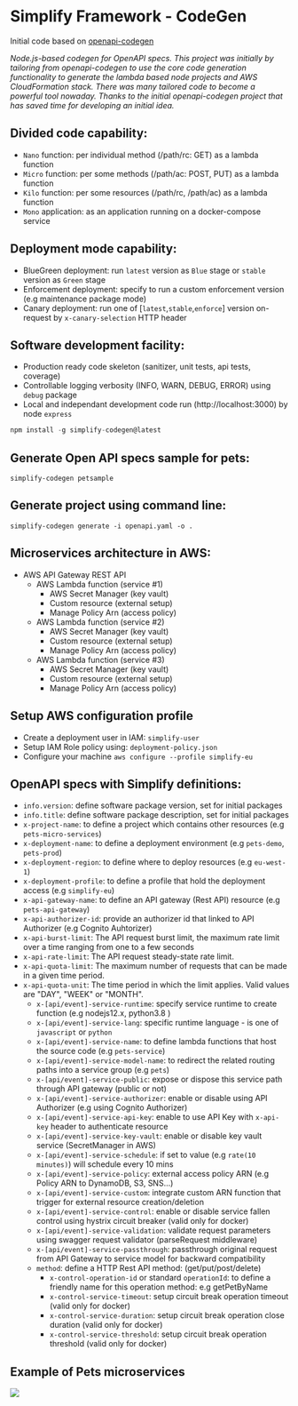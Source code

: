 # Simplify Framework - CodeGen
  
Initial code based on [openapi-codegen](https://github.com/Mermade/openapi-codegen)

*Node.js-based codegen for OpenAPI specs. This project was initially by tailoring from openapi-codegen to use the core code generation functionality to generate the lambda based node projects and AWS CloudFormation stack. There was many tailored code to become a powerful tool nowaday. Thanks to the initial openapi-codegen project that has saved time for developing an initial idea.*

## Divided code capability:
- `Nano` function: per individual method (/path/rc: GET) as a lambda function
- `Micro` function: per some methods (/path/ac: POST, PUT) as a lambda function
- `Kilo` function: per some resources (/path/rc, /path/ac) as a lambda function
- `Mono` application: as an application running on a docker-compose service

## Deployment mode capability:
- BlueGreen deployment: run `latest` version as `Blue` stage or `stable` version as `Green` stage
- Enforcement deployment: specify to run a custom enforcement version (e.g maintenance package mode)
- Canary deployment: run one of [`latest`,`stable`,`enforce`] version on-request by `x-canary-selection` HTTP header

## Software development facility:
- Production ready code skeleton (sanitizer, unit tests, api tests, coverage)
- Controllable logging verbosity (INFO, WARN, DEBUG, ERROR) using `debug` package
- Local and independant development code run (http://localhost:3000) by node `express`

```javascript
npm install -g simplify-codegen@latest
```

## Generate Open API specs sample for pets:

`simplify-codegen petsample`

## Generate project using command line:

`simplify-codegen generate -i openapi.yaml -o .`

## Microservices architecture in AWS:
+ AWS API Gateway REST API
  + AWS Lambda function   (service #1)
    - AWS Secret Manager  (key vault)
    - Custom resource     (external setup)
    - Manage Policy Arn   (access policy)
  + AWS Lambda function   (service #2)
    - AWS Secret Manager  (key vault)
    - Custom resource     (external setup)
    - Manage Policy Arn   (access policy)
  + AWS Lambda function   (service #3)
    - AWS Secret Manager  (key vault)
    - Custom resource     (external setup)
    - Manage Policy Arn   (access policy)

## Setup AWS configuration profile
- Create a deployment user in IAM: `simplify-user`
- Setup IAM Role policy using: `deployment-policy.json`
- Configure your machine `aws configure --profile simplify-eu`

## OpenAPI specs with Simplify definitions:
- `info.version`: define software package version, set for initial packages
- `info.title`: define software package description, set for initial packages
- `x-project-name`: to define a project which contains other resources (e.g `pets-micro-services`)
- `x-deployment-name`: to define a deployment environment (e.g `pets-demo`, `pets-prod`)
- `x-deployment-region`: to define where to deploy resources (e.g `eu-west-1`)
- `x-deployment-profile`: to define a profile that hold the deployment access (e.g `simplify-eu`)
- `x-api-gateway-name`: to define an API gateway (Rest API) resource (e.g `pets-api-gateway`)
- `x-api-authorizer-id`: provide an authorizer id that linked to API Authorizer (e.g Cognito Auhtorizer)
- `x-api-burst-limit`: The API request burst limit, the maximum rate limit over a time ranging from one to a few seconds
- `x-api-rate-limit`: The API request steady-state rate limit.
- `x-api-quota-limit`: The maximum number of requests that can be made in a given time period.
- `x-api-quota-unit`: The time period in which the limit applies. Valid values are "DAY", "WEEK" or "MONTH".
  - `x-[api/event]-service-runtime`: specify service runtime to create function (e.g nodejs12.x, python3.8 )
  - `x-[api/event]-service-lang`: specific runtime language - is one of `javascript` or `python`
  - `x-[api/event]-service-name`: to define lambda functions that host the source code (e.g `pets-service`)
  - `x-[api/event]-service-model-name`: to redirect the related routing paths into a service group (e.g `pets`)
  - `x-[api/event]-service-public`: expose or dispose this service path through API gateway (public or not)
  - `x-[api/event]-service-authorizer`: enable or disable using API Authorizer (e.g using Cognito Authorizer)
  - `x-[api/event]-service-api-key`: enable to use API Key with `x-api-key` header to authenticate resource
  - `x-[api/event]-service-key-vault`: enable or disable key vault service (SecretManager in AWS)
  - `x-[api/event]-service-schedule`: if set to value (e.g `rate(10 minutes)`) will schedule every 10 mins
  - `x-[api/event]-service-policy`: external access policy ARN (e.g Policy ARN to DynamoDB, S3, SNS...)
  - `x-[api/event]-service-custom`: integrate custom ARN function that trigger for external resource creation/deletion
  - `x-[api/event]-service-control`: enable or disable service fallen control using hystrix circuit breaker (valid only for docker)
  - `x-[api/event]-service-validation`: validate request parameters using swagger request validator (parseRequest middleware)
  - `x-[api/event]-service-passthrough`: passthrough original request from API Gateway to service model for backward compatibility
  - `method`: define a HTTP Rest API method: (get/put/post/delete)
    - `x-control-operation-id` or standard `operationId`: to define a friendly name for this operation method: e.g getPetByName
    - `x-control-service-timeout`: setup circuit break operation timeout (valid only for docker)
    - `x-control-service-duration`: setup circuit break operation close duration (valid only for docker)
    - `x-control-service-threshold`: setup circuit break operation threshold (valid only for docker)

## Example of Pets microservices

[![](https://mermaid.ink/img/eyJjb2RlIjoic3RhdGVEaWFncmFtXG5cdFsqXSAtLT4gYXBpR2F0ZXdheVxuICBhcGlHYXRld2F5IC0tPiBtaWNyb1NlcnZpY2VGb3JQZXRzOiAvbWljcm9TZXJ2aWNlRm9yUGV0c1xuXHRhcGlHYXRld2F5IC0tPiBtaWNyb1NlcnZpY2VGb3JQZW9wbGU6IC9taWNyb1NlcnZpY2VGb3JQZW9wbGVcbiAgbWljcm9TZXJ2aWNlRm9yUGV0cyAtLT4gUGF0aEVycm9yczogL3Vua25vd25cbiAgbWljcm9TZXJ2aWNlRm9yUGVvcGxlIC0tPiBQYXRoRXJyb3JzOiAvdW5rbm93blxuXG5cdG1pY3JvU2VydmljZUZvclBldHMgLS0-IGxpbmtQZXRUb1BlcnNvbjogL3BldHMve2lkfVxuICBtaWNyb1NlcnZpY2VGb3JQZXRzIC0tPiBjcmVhdGVQZXQ6IC9wZXRzXG4gIG1pY3JvU2VydmljZUZvclBldHMgLS0-IGdldFBldHM6IC9wZXRzXG4gIG1pY3JvU2VydmljZUZvclBldHMgLS0-IHVwZGF0ZVBldEJ5SWQ6IC9wZXRzL3tpZH0gKCoqcHJvdGVjdGVkKiopXG5cbiAgbWljcm9TZXJ2aWNlRm9yUGVvcGxlIC0tPiBjcmVhdGVQZW9wbGU6IC9wZW9wbGVcbiAgbWljcm9TZXJ2aWNlRm9yUGVvcGxlIC0tPiBnZXRQZW9wbGU6IC9wZW9wbGVcbiAgbWljcm9TZXJ2aWNlRm9yUGVvcGxlIC0tPiBwdXRQZW9wbGU6IC9wZW9wbGVcbiAgXG4gIGNyZWF0ZVBldCAtLT4gUGV0c1xuICBnZXRQZXRzIC0tPiBQZXRzXG4gIHVwZGF0ZVBldEJ5SWQgLS0-IFBlb3BsZVBldHNcbiAgY3JlYXRlUGVvcGxlIC0tPiBQZW9wbGVQZXRzXG5cbiAgbGlua1BldFRvUGVyc29uIC0tPiBQZW9wbGVQZXRzXG4gIGdldFBlb3BsZSAtLT4gUGVvcGxlUGV0cyAgXG5cblx0UGF0aEVycm9ycyAtLT4gWypdXG4gIFBlb3BsZVBldHMgLS0-IFsqXVxuICBQZXRzIC0tPiBbKl1cblx0XHRcdFx0XHQiLCJtZXJtYWlkIjp7InRoZW1lIjoiZGVmYXVsdCJ9LCJ1cGRhdGVFZGl0b3IiOmZhbHNlfQ)](https://mermaid-js.github.io/mermaid-live-editor/#/edit/eyJjb2RlIjoic3RhdGVEaWFncmFtXG5cdFsqXSAtLT4gYXBpR2F0ZXdheVxuICBhcGlHYXRld2F5IC0tPiBtaWNyb1NlcnZpY2VGb3JQZXRzOiAvbWljcm9TZXJ2aWNlRm9yUGV0c1xuXHRhcGlHYXRld2F5IC0tPiBtaWNyb1NlcnZpY2VGb3JQZW9wbGU6IC9taWNyb1NlcnZpY2VGb3JQZW9wbGVcbiAgbWljcm9TZXJ2aWNlRm9yUGV0cyAtLT4gUGF0aEVycm9yczogL3Vua25vd25cbiAgbWljcm9TZXJ2aWNlRm9yUGVvcGxlIC0tPiBQYXRoRXJyb3JzOiAvdW5rbm93blxuXG5cdG1pY3JvU2VydmljZUZvclBldHMgLS0-IGxpbmtQZXRUb1BlcnNvbjogL3BldHMve2lkfVxuICBtaWNyb1NlcnZpY2VGb3JQZXRzIC0tPiBjcmVhdGVQZXQ6IC9wZXRzXG4gIG1pY3JvU2VydmljZUZvclBldHMgLS0-IGdldFBldHM6IC9wZXRzXG4gIG1pY3JvU2VydmljZUZvclBldHMgLS0-IHVwZGF0ZVBldEJ5SWQ6IC9wZXRzL3tpZH0gKCoqcHJvdGVjdGVkKiopXG5cbiAgbWljcm9TZXJ2aWNlRm9yUGVvcGxlIC0tPiBjcmVhdGVQZW9wbGU6IC9wZW9wbGVcbiAgbWljcm9TZXJ2aWNlRm9yUGVvcGxlIC0tPiBnZXRQZW9wbGU6IC9wZW9wbGVcbiAgbWljcm9TZXJ2aWNlRm9yUGVvcGxlIC0tPiBwdXRQZW9wbGU6IC9wZW9wbGVcbiAgXG4gIGNyZWF0ZVBldCAtLT4gUGV0c1xuICBnZXRQZXRzIC0tPiBQZXRzXG4gIHVwZGF0ZVBldEJ5SWQgLS0-IFBlb3BsZVBldHNcbiAgY3JlYXRlUGVvcGxlIC0tPiBQZW9wbGVQZXRzXG5cbiAgbGlua1BldFRvUGVyc29uIC0tPiBQZW9wbGVQZXRzXG4gIGdldFBlb3BsZSAtLT4gUGVvcGxlUGV0cyAgXG5cblx0UGF0aEVycm9ycyAtLT4gWypdXG4gIFBlb3BsZVBldHMgLS0-IFsqXVxuICBQZXRzIC0tPiBbKl1cblx0XHRcdFx0XHQiLCJtZXJtYWlkIjp7InRoZW1lIjoiZGVmYXVsdCJ9LCJ1cGRhdGVFZGl0b3IiOmZhbHNlfQ)


